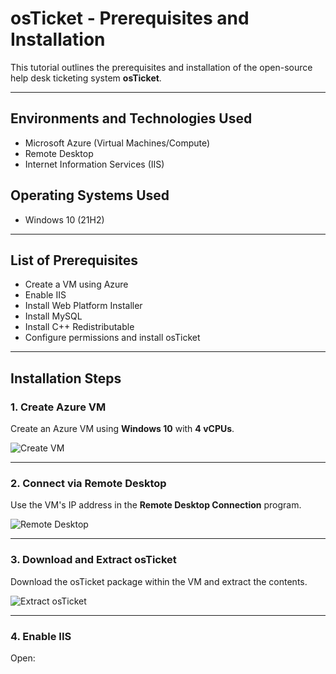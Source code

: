# osTicket - Prerequisites and Installation

This tutorial outlines the prerequisites and installation of the open-source help desk ticketing system **osTicket**.

---

## Environments and Technologies Used

- Microsoft Azure (Virtual Machines/Compute)  
- Remote Desktop  
- Internet Information Services (IIS)  

## Operating Systems Used

- Windows 10 (21H2)

---

## List of Prerequisites

- Create a VM using Azure  
- Enable IIS  
- Install Web Platform Installer  
- Install MySQL  
- Install C++ Redistributable  
- Configure permissions and install osTicket  

---

## Installation Steps

### 1. Create Azure VM

Create an Azure VM using **Windows 10** with **4 vCPUs**.

![Create VM](images/create-vm.png)

---

### 2. Connect via Remote Desktop

Use the VM's IP address in the **Remote Desktop Connection** program.

![Remote Desktop](images/remote-desktop.png)

---

### 3. Download and Extract osTicket

Download the osTicket package within the VM and extract the contents.

![Extract osTicket](images/extract-osticket.png)

---

### 4. Enable IIS

Open:


